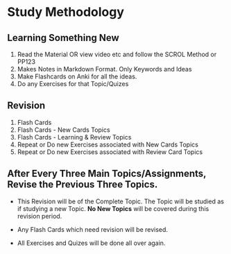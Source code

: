 # Study Methodology

## Learning Something New

1. Read the Material OR view video etc and follow the SCROL Method or PP123
2. Makes Notes in Markdown Format. Only Keywords and Ideas
3. Make Flashcards on Anki for all the ideas.
4. Do any Exercises for that Topic/Quizes

## Revision

1. Flash Cards
  1. Flash Cards - New Cards Topics
  2. Flash Cards - Learning & Review Topics
2. Repeat or Do new Exercises associated with New Cards Topics
3. Repeat or Do new Exercises associated with Review Card Topics

## After Every Three Main Topics/Assignments, Revise the Previous Three Topics.

- This Revision will be of the Complete Topic. The Topic will be studied as if studying a new Topic. **No New Topics** will be covered during this revision period.

- Any Flash Cards which need revision will be revised.

- All Exercises and Quizes will be done all over again.




